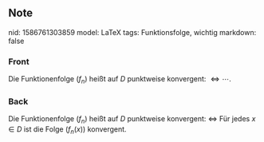 ## Note
nid: 1586761303859
model: LaTeX
tags: Funktionsfolge, wichtig
markdown: false

### Front
Die Funktionenfolge $\left(f_{n}\right)$ heißt auf $D$ punktweise konvergent: $\Longleftrightarrow \cdots$.

### Back
Die Funktionenfolge $\left(f_{n}\right)$ heißt auf $D$ punktweise konvergent: $\Longleftrightarrow$ Für jedes $x \in D$ ist die Folge $\left(f_{n}(x)\right)$ konvergent.
